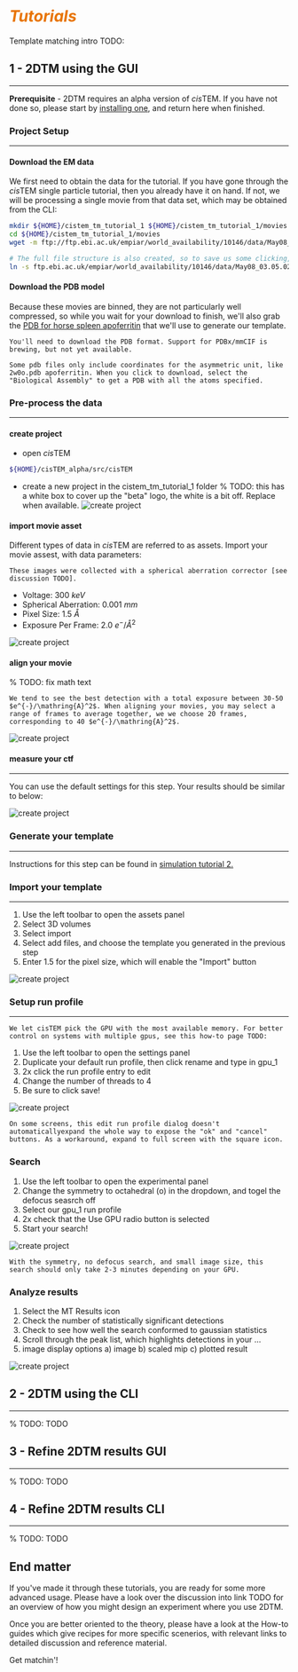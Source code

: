 # <span style="color: #e87502">***Tutorials***</span>

Template matching intro TODO:

## 1 - 2DTM using the GUI


---
**Prerequisite** - 2DTM requires an alpha version of *cis*TEM. If you have not done so, please start by [installing one](../../sim/tutorials/get_cistem.md), and return here when finished.

### Project Setup
---


#### Download the EM data

We first need to obtain the data for the tutorial. If you have gone through the *cis*TEM single particle tutorial, then you already have it on hand. If not, we will be processing a single movie from that data set, which may be obtained from the CLI:

```bash
mkdir ${HOME}/cistem_tm_tutorial_1 ${HOME}/cistem_tm_tutorial_1/movies
cd ${HOME}/cistem_tm_tutorial_1/movies
wget -m ftp://ftp.ebi.ac.uk/empiar/world_availability/10146/data/May08_03.05.02.bin.mrc

# The full file structure is also created, so to save us some clicking, we link to the downloaded movie. Note, this is not necessary.
ln -s ftp.ebi.ac.uk/empiar/world_availability/10146/data/May08_03.05.02.bin.mrc  movie.mrc
```
#### Download the PDB model

Because these movies are binned, they are not particularly well compressed, so while you wait for your download to finish, we'll also grab the [PDB for horse spleen apoferritin](https://www.rcsb.org/structure/2w0o) that we'll use to generate our template. 

```{note}
You'll need to download the PDB format. Support for PDBx/mmCIF is brewing, but not yet available.
```
```{tip}
Some pdb files only include coordinates for the asymmetric unit, like 2w0o.pdb apoferritin. When you click to download, select the "Biological Assembly" to get a PDB with all the atoms specified.
```

### Pre-process the data
---
#### **create project**

* open *cis*TEM 
```bash
${HOME}/cisTEM_alpha/src/cisTEM
```
* create a new project in the cistem_tm_tutorial_1 folder
% TODO: this has a white box to cover up the "beta" logo, the white is a bit off. Replace when available.
![create project](../../../icons/TM_tutorials/tutorial_1/TM_tutorial_1_pic1.svg)

#### **import movie asset**

Different types of data in *cis*TEM are referred to as assets. Import your movie assest, with data parameters:

```{margin}  <span style="color: purple">*Discussion*:</span>
These images were collected with a spherical aberration corrector [see discussion TODO].
```

* Voltage: $300 ~keV$
* Spherical Aberration: $0.001~ mm$
* Pixel Size: $1.5 ~\mathring{A}$
* Exposure Per Frame: $2.0~ e^{-}/\mathring{A}^2$



![create project](../../../icons/TM_tutorials/tutorial_1/TM_tutorial_1_pic2.svg)

#### **align your movie**
% TODO: fix math text 
```{tip}
We tend to see the best detection with a total exposure between 30-50 $e^{-}/\mathring{A}^2$. When aligning your movies, you may select a range of frames to average together, we we choose 20 frames, corresponding to 40 $e^{-}/\mathring{A}^2$.
```
![create project](../../../icons/TM_tutorials/tutorial_1/TM_tutorial_1_pic3.svg)

#### **measure your ctf**
---
You can use the default settings for this step. Your results should be similar to below:

![create project](../../../icons/TM_tutorials/tutorial_1/TM_tutorial_1_pic4.svg)

### Generate your template
---
Instructions for this step can be found in [simulation tutorial 2.](calc_3d_scattering)

### Import your template
---
1) Use the left toolbar to open the assets panel
2) Select 3D volumes
3) Select import
4) Select add files, and choose the template you generated in the previous step
5) Enter 1.5 for the pixel size, which will enable the "Import" button

![create project](../../../icons/TM_tutorials/tutorial_1/TM_tutorial_1_pic5.svg)

### Setup run profile
---

```{margin}  <span style="color: purple">*How-to*:</span>
We let cisTEM pick the GPU with the most available memory. For better control on systems with multiple gpus, see this how-to page TODO:
```

1) Use the left toolbar to open the settings panel
2) Duplicate your default run profile, then click rename and type in gpu_1
3) 2x click the run profile entry to edit
4) Change the number of threads to 4
5) Be sure to click save!


![create project](../../../icons/TM_tutorials/tutorial_1/TM_tutorial_1_pic6.svg)

```{tip}
On some screens, this edit run profile dialog doesn't automaticallyexpand the whole way to expose the "ok" and "cancel" buttons. As a workaround, expand to full screen with the square icon.
```

### Search

1) Use the left toolbar to open the experimental panel
2) Change the symmetry to octahedral (o) in the dropdown, and togel the defocus seasrch off
3) Select our gpu_1 run profile
4) 2x check that the Use GPU radio button is selected
5) Start your search!

![create project](../../../icons/TM_tutorials/tutorial_1/TM_tutorial_1_pic7.svg)

```{note}
With the symmetry, no defocus search, and small image size, this search should only take 2-3 minutes depending on your GPU.
```
### Analyze results
1) Select the MT Results icon
2) Check the number of statistically significant detections
3) Check to see how well the search conformed to gaussian statistics
4) Scroll through the peak list, which highlights detections in your ...
5) image display options
  a) image
  b) scaled mip
  c) plotted result


![create project](../../../icons/TM_tutorials/tutorial_1/TM_tutorial_1_pic8.svg)

## 2 - 2DTM using the CLI
---
% TODO:
TODO

## 3 - Refine 2DTM results GUI
---
% TODO:
TODO

## 4 - Refine 2DTM results CLI
---
% TODO:
TODO
## End matter

If you've made it through these tutorials, you are ready for some more advanced usage. Please have a look over the discussion into link TODO for an overview of how you might design an experiment where you use 2DTM.

Once you are better oriented to the theory, please have a look at the How-to guides which give recipes for more specific scenerios, with relevant links to detailed discussion and reference material.

Get matchin'!


